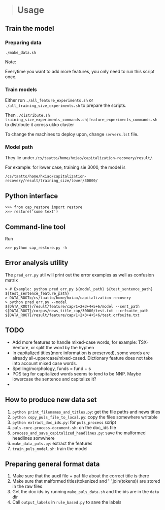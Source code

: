 ># Usage

## Train the model

### Preparing data


    ./make_data.sh


Note:

Everytime you want to add more features, you only need to run this script once.

### Train models

Either run `./all_feature_experiments.sh` or `./all_training_size_experiments.sh` to prepare the scripts.

Then `./distribute.sh training_size_experiments_commands.sh|feature_experiments_commands.sh` to distribute it across ukko cluster

To change the machines to deploy upon, change `servers.lst` file.

### Model path

They lie under `/cs/taatto/home/hxiao/capitalization-recovery/result/`.

For example: for lower case, training sie 3000, the model is

`/cs/taatto/home/hxiao/capitalization-recovery/result/training_size/lower/30000/`

## Python interface

```
>>> from cap_restore import restore
>>> restore('some text')
```

## Command-line tool

Run 

```
>>> python cap_restore.py -h
```

## Error analysis utility

The `pred_err.py` util will print out the error examples as well as confusion matrix

    > # Example: python pred_err.py ${model_path} ${test_sentence_path} ${test_sentence_feature_path}
	> DATA_ROOT=/cs/taatto/home/hxiao/capitalization-recovery
    > python pred_err.py --model ${DATA_ROOT}/result/feature/cap/1+2+3+4+5+6/model --sent_path ${DATA_ROOT}/corpus/news_title_cap/30000/test.txt --crfsuite_path ${DATA_ROOT}/result/feature/cap/1+2+3+4+5+6/test.crfsuite.txt

## TODO
- Add more features to handle mixed-case words, for example: TSX-Venture, or split the word by the hyphen
- In capitalized titles(more information is preserved), some words are already all-uppercase/mixed-cased. Dictionary feature does not take into account mixed case words.
- Spelling/morphology, funds = fund + s
- POS tag for capitalized words seems to tend to be NNP. Maybe lowercase the sentence and capitalize it?
- 


## How to produce new data set

1. `python print_filenames_and_titles.py`: get the file paths and news titles
2. `python copy_puls_file_to_local.py`: copy the files somewhere writable
3. `python extract_doc_ids.py`: for `puls_process` script
4. `puls-core-process-document.sh`: on the doc_ids file
4. `process_and_save_capitalized_headlines.py`: save the malformed headlines somwhere
5. `make_data_puls.py`: extract the features
6. `train_puls_model.sh`: train the model


## Preparing general format data

1. Make sure that the auxil file + paf file about the correct title is there
3. Make sure that malformed titles(tokenized and ' '.join(tokens)) are stored in the raw files
2. Get the doc ids by running `make_puls_data.sh` and the ids are in the `data` dir
4. Call `output_labels` in `rule_based.py` to save the labels
